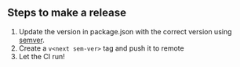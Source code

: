 ## Steps to make a release

1. Update the version in package.json with the correct version using [semver](https://semver.org/).
2. Create a `v<next sem-ver>` tag and push it to remote
3. Let the CI run!
